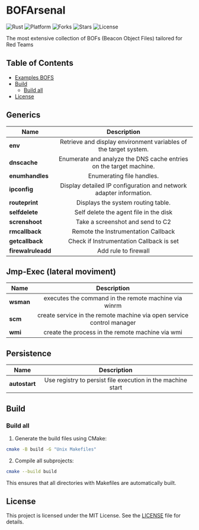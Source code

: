 # BOFArsenal

![Rust](https://img.shields.io/badge/made%20with-C++-pink)
![Platform](https://img.shields.io/badge/platform-windows-blueviolet)
![Forks](https://img.shields.io/github/forks/joaoviictorti/BOFS)
![Stars](https://img.shields.io/github/stars/joaoviictorti/BOFS)
![License](https://img.shields.io/github/license/joaoviictorti/BOFS)

The most extensive collection of BOFs (Beacon Object Files) tailored for Red Teams

## Table of Contents

* [Examples BOFS](#examples-bofs)
* [Build](#build)
    * [Build all](#build-all)
* [License](#license)

## Generics

| Name            |                                                              Description                                                               |
|-----------------|:--------------------------------------------------------------------------------------------------------------------------------------:|
| **env**         |                                    Retrieve and display environment variables of the target system.                                    |
| **dnscache**    |                                   Enumerate and analyze the DNS cache entries on the target machine.                                   |
| **enumhandles** |                                                       Enumerating file handles.                                                        | 
| **ipconfig**    |                                   Display detailed IP configuration and network adapter information.                                   |
| **routeprint**  |                                                   Displays the system routing table.                                                   |  
| **selfdelete**  |                                                 Self delete the agent file in the disk                                                 |
| **screnshoot** | Take a screenshot and send to C2 |
| **rmcallback**  | Remote the Instrumentation Callback     |
| **getcallback** | Check if Instrumentation Callback is set | 
| **firewalruleadd** | Add rule to firewall |

## Jmp-Exec (lateral moviment)

| Name     |  Description  |
|----------|:-------------:|
| **wsman** | executes the command in the remote machine via winrm |
| **scm** | create service in the remote machine via open service control manager |
| **wmi** | create the process in the remote machine via wmi |

## Persistence

| Name     |  Description  |
|----------|:-------------:|
| **autostart** | Use registry to persist file execution in the machine start |

## Build

### Build all

1. Generate the build files using CMake:
```bash
cmake -B build -G "Unix Makefiles"  
```

2. Compile all subprojects:
```bash
cmake --build build
```

This ensures that all directories with Makefiles are automatically built.

## License

This project is licensed under the MIT License. See the [LICENSE](/LICENSE) file for details.